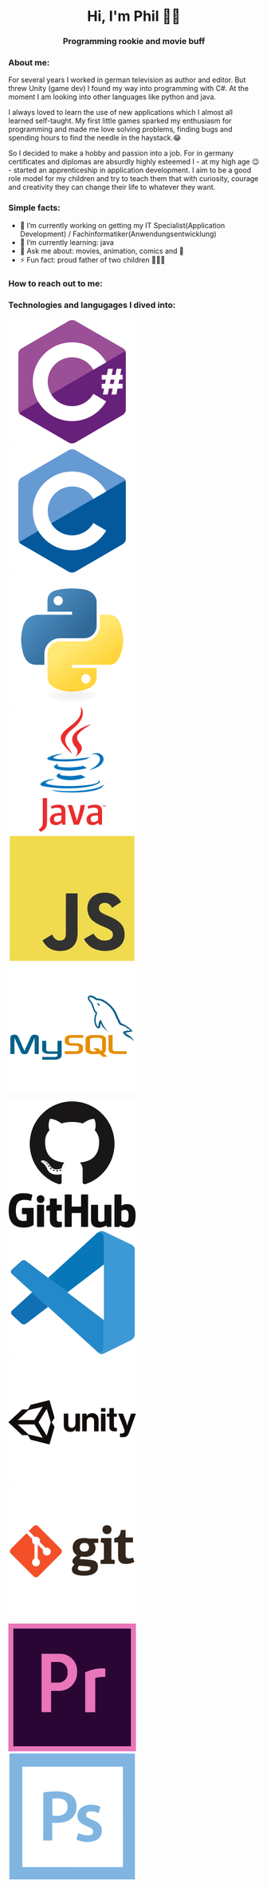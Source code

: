 <script>
img
{
    width="50";
    height="50";
}
</script>
<h1 align="center">Hi, I'm Phil 👨‍💻</h1>

<h3 align="center">Programming rookie and movie buff</h3>
<p></p>
<h3 align="left">About me:</h3>
<p>For several years I worked in german television as author and editor. But threw Unity (game dev) I found my way into programming with C#. At the moment I am looking into other languages like python and java.</p>
<p>I always loved to learn the use of new applications which I almost all learned self-taught. My first little games sparked my enthusiasm for programming and made me love solving problems, finding bugs and spending hours to find the needle in the haystack.😂</p>
<p>So I decided to make a hobby and passion into a job. For in germany certificates and diplomas are absurdly highly esteemed I - at my high age 😉 - started an apprenticeship in application development. I aim to be a good role model for my children and try to teach them that with curiosity, courage and creativity they can change their life to whatever they want.</p>
<h3 align="left">Simple facts:</h3>
<ul>
<li>🔭 I’m currently working on getting my IT Specialist(Application Development) / Fachinformatiker(Anwendungsentwicklung)</li>
<li>🌱 I’m currently learning: java</li>
<li>💬 Ask me about: movies, animation, comics and 🍕</li>
<li>⚡ Fun fact: proud father of two children 👶👱‍♀️</li>
</ul>

<h3 align="left">How to reach out to me:</h3>

<h3 align="left">Technologies and langugages I dived into:</h3>
<img src="icons\csharp-original.svg" alt="C-Sharp">
<img src="icons\c-original.svg" alt="C">
<img src="icons\python-original.svg" alt="python">
<img src="icons\java-original-wordmark.svg" alt="java">
<img src="icons\javascript-original.svg" alt="javascript">
<img src="icons\mysql-original-wordmark.svg" alt="mySQL">
<p></p>
<img src="icons\github-original-wordmark.svg" alt="github">
<img src="icons\vscode-original.svg" alt="vscode">
<img src="icons\unity-original-wordmark.svg" alt="unity">
<img src="icons\git-original-wordmark.svg" alt="git">
<p></p>
<img src="icons\premierepro-original.svg" alt="premierePro">
<img src="icons\photoshop-line.svg" alt="photoshop">

